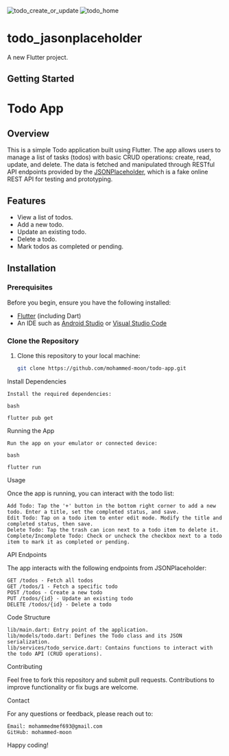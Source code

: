 ![todo_create_or_update](https://github.com/user-attachments/assets/d397d19f-4168-4a75-9e8c-530d3310c000)   ![todo_home](https://github.com/user-attachments/assets/5fc6bf04-1fcd-4c37-a654-98271ed7e6d7)
# todo_jasonplaceholder

A new Flutter project.

## Getting Started

# Todo App

## Overview

This is a simple Todo application built using Flutter. The app allows users to manage a list of tasks (todos) with basic CRUD operations: create, read, update, and delete. The data is fetched and manipulated through RESTful API endpoints provided by the [JSONPlaceholder](https://jsonplaceholder.typicode.com/), which is a fake online REST API for testing and prototyping.

## Features

- View a list of todos.
- Add a new todo.
- Update an existing todo.
- Delete a todo.
- Mark todos as completed or pending.

## Installation

### Prerequisites

Before you begin, ensure you have the following installed:

- [Flutter](https://flutter.dev/docs/get-started/install) (including Dart)
- An IDE such as [Android Studio](https://developer.android.com/studio) or [Visual Studio Code](https://code.visualstudio.com/)

### Clone the Repository

1. Clone this repository to your local machine:

   ```bash
   git clone https://github.com/mohammed-moon/todo-app.git

Install Dependencies

    Install the required dependencies:

    bash

    flutter pub get

Running the App

    Run the app on your emulator or connected device:

    bash

    flutter run

Usage

Once the app is running, you can interact with the todo list:

    Add Todo: Tap the '+' button in the bottom right corner to add a new todo. Enter a title, set the completed status, and save.
    Edit Todo: Tap on a todo item to enter edit mode. Modify the title and completed status, then save.
    Delete Todo: Tap the trash can icon next to a todo item to delete it.
    Complete/Incomplete Todo: Check or uncheck the checkbox next to a todo item to mark it as completed or pending.

API Endpoints

The app interacts with the following endpoints from JSONPlaceholder:

    GET /todos - Fetch all todos
    GET /todos/1 - Fetch a specific todo
    POST /todos - Create a new todo
    PUT /todos/{id} - Update an existing todo
    DELETE /todos/{id} - Delete a todo

Code Structure

    lib/main.dart: Entry point of the application.
    lib/models/todo.dart: Defines the Todo class and its JSON serialization.
    lib/services/todo_service.dart: Contains functions to interact with the todo API (CRUD operations).

Contributing

Feel free to fork this repository and submit pull requests. Contributions to improve functionality or fix bugs are welcome.

Contact

For any questions or feedback, please reach out to:

    Email: mohammedmef693@gmail.com
    GitHub: mohammed-moon

Happy coding!
































